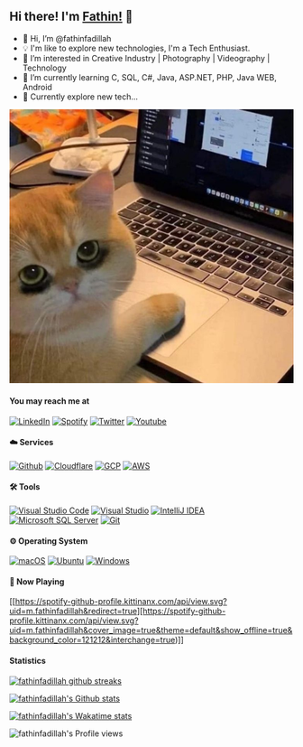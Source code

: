 
## Hi there! I'm [Fathin!](http:/fathinfadillah.com) 👋

- 👋 Hi, I’m @fathinfadillah
- 💡 I'm like to explore new technologies, I'm a Tech Enthusiast.
- 👀 I’m interested in Creative Industry | Photography | Videography | Technology
- 🌱 I’m currently learning C, SQL, C#, Java, ASP.NET, PHP, Java WEB, Android
- 🔭 Currently explore new tech...

![alt text](https://github.com/fathinfadillah/fathinfadillah/blob/main/hhh.jpg?raw=true)

#### You may reach me at
[![LinkedIn](https://img.shields.io/badge/-LinkedIn-0077B5?style=for-the-badge&logo=linkedin)](https://www.linkedin.com/in/fathinfadillah/)
[![Spotify](https://img.shields.io/badge/-Spotify-1CD05D?style=for-the-badge&logo=spotify&logoColor=white)](https://open.spotify.com/user/m.fathinfadillah?si=9bb9dd099db846d0)
[![Twitter](https://img.shields.io/badge/-Twitter-00ACEE?style=for-the-badge&logo=twitter&logoColor=white)](https://twitter.com/fathinfadillahh)
[![Youtube](https://img.shields.io/badge/-Youtube-FF0000?style=for-the-badge&logo=youtube&logoColor=white)](https://www.youtube.com/channel/UCk1EDSMpPbvdOOSjdymHFcw)

#### ☁️ Services
[![Github](https://img.shields.io/badge/-Github-05122A?style=flat&logo=github)](https://github.com)
[![Cloudflare](https://img.shields.io/badge/-Cloudflare-05122A?style=flat&logo=cloudflare)](https://www.cloudflare.com)
[![GCP](https://img.shields.io/badge/-Google%20Cloud%20Platform-05122A?style=flat&logo=google-cloud)](https://cloud.google.com)
[![AWS](https://img.shields.io/badge/-Amazon%20Web%20Services-05122A?style=flat&logo=amazon-aws&logoColor=FF9900)](https://aws.amazon.com)

#### 🛠️ Tools
[![Visual Studio Code](https://img.shields.io/badge/-Visual%20Studio%20Code-05122A?style=flat&logo=visual-studio-code&logoColor=21AAF2)](https://code.visualstudio.com)
[![Visual Studio](https://img.shields.io/badge/-Visual%20Studio-05122A?style=flat&logo=visual-studio&logoColor=21AAF2)](https://visualstudio.com)
[![IntelliJ IDEA](https://img.shields.io/badge/-IntelliJ%20IDEA-05122A?style=flat&logo=IntelliJ-IDEA)](https://www.jetbrains.com/idea/)
[![Microsoft SQL Server](https://img.shields.io/badge/-Microsoft%20SQL%20Server-05122A?style=flat&logo=Microsoft-SQL-Server)](https://www.microsoft.com/en-us/sql-server/sql-server-downloads)
[![Git](https://img.shields.io/badge/-Git-05122A?style=flat&logo=git)](https://git-scm.com)


#### ⚙️ Operating System
[![macOS](https://img.shields.io/badge/-macOS-05122A?style=flat&logo=apple)](https://www.apple.com/id/macos)
[![Ubuntu](https://img.shields.io/badge/-Ubuntu-05122A?style=flat&logo=ubuntu)](https://ubuntu.com)
[![Windows](https://img.shields.io/badge/-Windows-05122A?style=flat&logo=windows&logoColor=007ACC)](https://www.microsoft.com/en-us/windows)

#### 🎵 Now Playing
[[https://spotify-github-profile.kittinanx.com/api/view.svg?uid=m.fathinfadillah&redirect=true][https://spotify-github-profile.kittinanx.com/api/view.svg?uid=m.fathinfadillah&cover_image=true&theme=default&show_offline=true&background_color=121212&interchange=true)]]


#### Statistics
[![fathinfadillah github streaks](http://github-readme-streak-stats.herokuapp.com?user=fathinfadillah&theme=algolia)](https://github.com/DenverCoder1/github-readme-streak-stats)

[![fathinfadillah's Github stats](https://github-readme-stats.vercel.app/api?username=fathinfadillah&show_icons=true&theme=algolia)](https://github.com/anuraghazra/github-readme-stats)

[![fathinfadillah's Wakatime stats](https://github-readme-stats.vercel.app/api/wakatime?username=fathinfadillah&layout=compact&theme=algolia)](https://github.com/anuraghazra/github-readme-stats)

![fathinfadillah's Profile views](https://komarev.com/ghpvc/?username=fathinfadillah&color=blue&style=flat&label=Profile+views)
<!---
fathinfadillah/fathinfadillah is a ✨ special ✨ repository because its `README.md` (this file) appears on your GitHub profile.
You can click the Preview link to take a look at your changes.
--->
